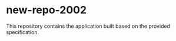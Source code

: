 # new-repo-2002

This repository contains the application built based on the provided specification.